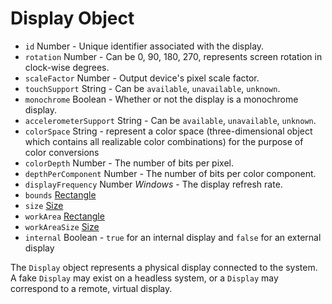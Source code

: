 # Display Object

* `id` Number - Unique identifier associated with the display.
* `rotation` Number - Can be 0, 90, 180, 270, represents screen rotation in
  clock-wise degrees.
* `scaleFactor` Number - Output device's pixel scale factor.
* `touchSupport` String - Can be `available`, `unavailable`, `unknown`.
* `monochrome` Boolean - Whether or not the display is a monochrome display.
* `accelerometerSupport` String - Can be `available`, `unavailable`, `unknown`.
* `colorSpace` String -  represent a color space (three-dimensional object which contains all realizable color combinations) for the purpose of color conversions
* `colorDepth` Number - The number of bits per pixel.
* `depthPerComponent` Number - The number of bits per color component.
* `displayFrequency` Number _Windows_ - The display refresh rate.
* `bounds` [Rectangle](rectangle.md)
* `size` [Size](size.md)
* `workArea` [Rectangle](rectangle.md)
* `workAreaSize` [Size](size.md)
* `internal` Boolean - `true` for an internal display and `false` for an external display

The `Display` object represents a physical display connected to the system. A
fake `Display` may exist on a headless system, or a `Display` may correspond to
a remote, virtual display.
